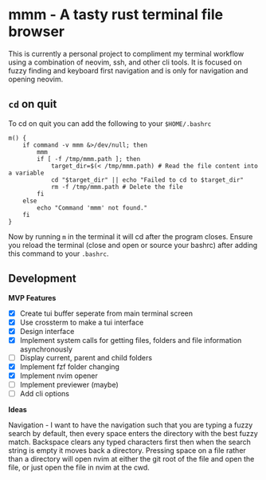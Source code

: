 # mmm - A tasty rust terminal file browser

This is currently a personal project to compliment my terminal workflow using a combination of neovim, ssh, and other cli tools. It is focused on fuzzy finding and keyboard first navigation and is only for navigation and opening neovim.

## `cd` on quit

To cd on quit you can add the following to your `$HOME/.bashrc`

```
m() {
    if command -v mmm &>/dev/null; then
        mmm
        if [ -f /tmp/mmm.path ]; then
            target_dir=$(< /tmp/mmm.path) # Read the file content into a variable
            cd "$target_dir" || echo "Failed to cd to $target_dir"
            rm -f /tmp/mmm.path # Delete the file
        fi
    else
        echo "Command 'mmm' not found."
    fi
}
```
Now by running `m` in the terminal it will cd after the program closes. Ensure you reload the terminal (close and open or source your bashrc) after adding this command to your `.bashrc`.

## Development

**MVP Features**

- [x] Create tui buffer seperate from main terminal screen
- [x] Use crossterm to make a tui interface
- [x] Design interface
- [x] Implement system calls for getting files, folders and file information asynchronously
- [ ] Display current, parent and child folders
- [x] Implement fzf folder changing
- [x] Implement nvim opener
- [ ] Implement previewer (maybe)
- [ ] Add cli options

**Ideas**

Navigation - I want to have the navigation such that you are typing a fuzzy search by default, then every space enters the directory with the best fuzzy match. Backspace clears any typed characters first then when the search string is empty it moves back a directory. Pressing space on a file rather than a directory will open nvim at either the git root of the file and open the file, or just open the file in nvim at the cwd.
